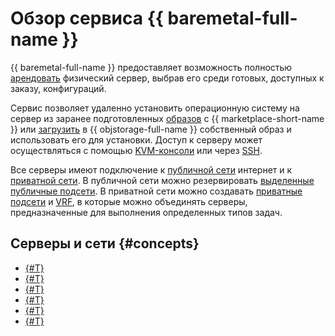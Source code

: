 # Обзор сервиса {{ baremetal-full-name }}

{{ baremetal-full-name }} предоставляет возможность полностью [арендовать](../operations/servers/server-lease.md) физический сервер, выбрав его среди готовых, доступных к заказу, конфигураций.

Сервис позволяет удаленно установить операционную систему на сервер из заранее подготовленных [образов](./images.md) c {{ marketplace-short-name }} или [загрузить](../operations/image-upload.md) в {{ objstorage-full-name }} собственный образ и использовать его для установки. Доступ к серверу может осуществляться с помощью [KVM-консоли](../operations/servers/server-kvm.md) или через [SSH](../../glossary/ssh-keygen.md).

Все серверы имеют подключение к [публичной сети](./network.md#public-network) интернет и к [приватной сети](./network.md#private-network). В публичной сети можно резервировать [выделенные публичные подсети](./network.md#public-subnet). В приватной сети можно создавать [приватные подсети](./network.md#private-subnet) и [VRF](./network.md#vrf-segment), в которые можно объединять серверы, предназначенные для выполнения определенных типов задач.

## Серверы и сети {#concepts}

* [{#T}](./servers.md)
* [{#T}](./server-configurations.md)
* [{#T}](./smart-disk-analysis.md)
* [{#T}](./network.md)
* [{#T}](./dhcp.md)
* [{#T}](./network-restrictions.md)